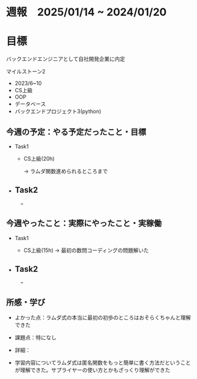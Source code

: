 # 週報　2025/01/14 ~ 2024/01/20

# 目標
バックエンドエンジニアとして自社開発企業に内定

マイルストーン2　
   - 2023/6~10
   - CS上級
   - OOP
   - データベース
   - バックエンドプロジェクト3(python)



## 今週の予定：やる予定だったこと・目標
- Task1
    - CS上級(20h)
        
        → ラムダ関数進められるところまで

- Task2
    -  
        
        → 



## 今週やったこと：実際にやったこと・実稼働
- Task1
    - CS上級(15h)
        → 最初の数問コーディングの問題解いた
    
- Task2
    -  

        → 

    
## 所感・学び
- よかった点：ラムダ式の本当に最初の初歩のところはおそらくちゃんと理解できた
- 課題点：特になし
- 詳細：

- 学習内容についてラムダ式は匿名関数をもっと簡単に書く方法だということが理解できた。サプライヤーの使い方とかもざっくり理解ができた
